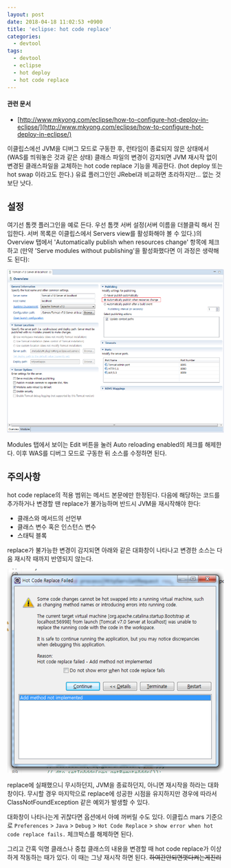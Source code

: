 ```yaml
---
layout: post
date: 2018-04-18 11:02:53 +0900
title: 'eclipse: hot code replace'
categories:
  - devtool
tags:
  - devtool
  - eclipse
  - hot deploy
  - hot code replace
---
```


#### 관련 문서

- [http://www.mkyong.com/eclipse/how-to-configure-hot-deploy-in-eclipse/](http://www.mkyong.com/eclipse/how-to-configure-hot-deploy-in-eclipse/)

이클립스에선 JVM을 디버그 모드로 구동한 후, 런타임이 종료되지 않은 상태에서(WAS를 띄워놓은 것과 같은 상태) 클래스 파일의 변경이 감지되면 JVM 재시작 없이 변경된 클래스파일을 교체하는 hot code replace 기능을 제공한다. (hot deploy 또는 hot swap 이라고도 한다.) 유료 플러그인인 JRebel과 비교하면 초라하지만... 없는 것보단 낫다.

## 설정

여기선 톰캣 플러그인을 예로 든다. 우선 톰캣 서버 설정(서버 이름을 더블클릭 해서 진입한다. 서버 목록은 이클립스에서 Servers view를 활성화해야 볼 수 있다.)의 Overview 탭에서 'Automatically publish when resources change' 항목에 체크하고 (만약 'Serve modules without publishing'을 활성화했다면 이 과정은 생략해도 된다):

![](/images/hot-code-replace-1.png)

Modules 탭에서 보이는 Edit 버튼을 눌러 Auto reloading enabled의 체크를 해제한다.
이후 WAS를 디버그 모드로 구동한 뒤 소스를 수정하면 된다.

## 주의사항

hot code replace의 적용 범위는 메서드 본문에만 한정된다. 다음에 해당하는 코드를 추가하거나 변경할 땐 replace가 불가능하며 반드시 JVM을 재시작해야 한다:

- 클래스와 메서드의 선언부
- 클래스 변수 혹은 인스턴스 변수
- 스태틱 블록

replace가 불가능한 변경이 감지되면 아래와 같은 대화창이 나타나고 변경한 소스는 다음 재시작 때까지 반영되지 않는다.

![](/images/hot-code-replace-2.png)

replace에 실패했으니 무시하던지, JVM을 종료하던지, 아니면 재시작을 하라는 대화창이다. 무시할 경우 마지막으로 replace에 성공한 시점을 유지하지만 경우에 따라서 ClassNotFoundException 같은 예외가 발생할 수 있다.

대화창이 나타나는게 귀찮다면 옵션에서 아예 꺼버릴 수도 있다. 이클립스 mars 기준으로 `Preferences` > `Java` > `Debug` > `Hot Code Replace` > `show error when hot code replace fails.` 체크박스를 해제하면 된다.

그리고 간혹 익명 클래스나 중첩 클래스의 내용을 변경할 때 hot code replace가 이상하게 작동하는 때가 있다. 이 때는 그냥 재시작 하면 된다. ~~하여간안되면껏다켜는게진리~~
